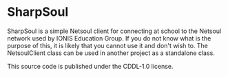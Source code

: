 SharpSoul
=========

SharpSoul is a simple Netsoul client for connecting at school to the Netsoul network used by IONIS Education Group.
If you do not know what is the purpose of this, it is likely that you cannot use it and don't wish to.
The NetsoulClient class can be used in another project as a standalone class.

This source code is published under the CDDL-1.0 license.
